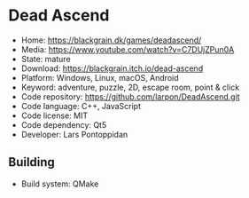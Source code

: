 # Dead Ascend

- Home: https://blackgrain.dk/games/deadascend/
- Media: https://www.youtube.com/watch?v=C7DUjZPun0A
- State: mature
- Download: https://blackgrain.itch.io/dead-ascend
- Platform: Windows, Linux, macOS, Android
- Keyword: adventure, puzzle, 2D, escape room, point & click
- Code repository: https://github.com/larpon/DeadAscend.git
- Code language: C++, JavaScript
- Code license: MIT
- Code dependency: Qt5
- Developer: Lars Pontoppidan

## Building

- Build system: QMake
